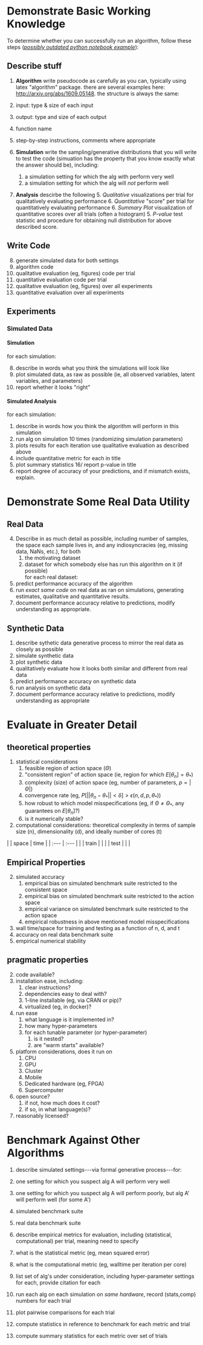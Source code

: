 # Demonstrate Basic Working Knowledge

To determine whether you can successfully run an algorithm, follow these steps (*[possibly outdated python notebook example](./Tutorials/Python/code_example.ipynb)*):

## Describe stuff
1. **Algorithm** write pseudocode as carefully as you can, typically using latex "algorithm" package. there are several examples here: 
http://arxiv.org/abs/1609.05148.
the structure is always the same:

  1. input: type & size of each input
  2. output: type and size of each output
  3. function name
  4. step-by-step instructions, comments where appropriate
  


3. **Simulation** write the sampling/generative distributions that you will write to test the code (simuation has the property that you know exactly what the answer should be), including:
	1. a simulation setting for which the alg with perform very well
	2. a simulation setting for which the alg will *not* perform well
5. **Analysis** descirbe the following
   5. *Qualitative* visualizations per trial for qualitatively evaluating performance
   6. *Quantitative*  "score" per trial for quantitatively evaluating performance
   6. *Summary Plot*  visualization of quantitative scores over all trials (often a histogram)
   5. *P-value* test statistic and procedure for obtaining null distribution for above described score.


## Write Code

8. generate simulated data for both settings
10. algorithm code
11. qualitative evaluation (eg, figures) code per trial
12. quantitative evaluation code per trial
13. qualitative evaluation (eg, figures) over all experiments
14. quantitative evaluation over all experiments

## Experiments
### Simulated Data
#### Simulation

for each simulation: 

8. describe in words what you think the simulations will look like
9. plot simulated data, as raw as possible (ie, all observed variables, latent variables, and parameters)
10. report whether it looks "right"

#### Simulated Analysis

for each simulation: 

1. describe in words how you think the algorithm will perform in this simulation
13. run alg on simulation 10 times  (randomizing simulation parameters)
13. plots results for each iteration use qualitative evaluation as described above
14. include quantitative metric for each in title
15. plot summary statistics
16/ report p-value in title
16. report degree of accuracy of your predictions, and if mismatch exists, explain.


# Demonstrate Some Real Data Utility

## Real Data 
4. Describe in as much detail as possible, including number of samples, the space each sample lives in, and any indiosyncracies (eg, missing data, NaNs, etc.), for both
	1. the motivating dataset
	2. dataset for which somebody else has run this algorithm on it (if possible)  
for each real dataset:
17. predict performance accuracy of the algorithm
18. run *exact same code* on real data as ran on simulations, generating estimates, qualitative and quantitative results. 
19. document performance accuracy relative to predictions, modify understanding as appropriate.


## Synthetic Data
1. describe sythetic data generative process to mirror the real data as closely as possible
2. simulate synthetic data
3. plot synthetic data
4. qualitatively evaluate how it looks both similar and different from real data
6. predict performance accuracy on synthetic data
5. run analysis on synthetic data
6. document performance accuracy relative to predictions, modify understanding as appropriate


# Evaluate in Greater Detail

## theoretical properties

1. statistical considerations
	1. feasible region of action space ($\Theta$)
	1. "consistent region" of action space (ie, region for which $E[\theta_n]=\theta_*$)
	2. complexity (size) of action space (eg, number of parameters, $p=|\Theta|$)
	3. convergence rate (eg, $P[ || \theta_n - \theta_* || < \delta] > \epsilon(n,d,p,\theta_*)$)
	3. how robust to which model misspecifications (eg, if $\Theta \neq \Theta_*$, any guarantees on $E[\theta_n]$?)
	3. is it numerically stable?
2. computational considerations: theoretical complexity in terms of sample size (n), dimensionality (d), and ideally number of cores (t)

| 		| space | time 	|
| :--- 	| :--- 	| 		|
| train |  		| 		| 
| test 	| 		| 		| 



## Empirical Properties

2. simulated accuracy
	1. empirical bias on simulated benchmark suite restricted to the consistent space
	3. empirical bias on simulated benchmark suite restricted to the action space
	4. empirical variance on simulated benchmark suite restricted to the action space
	3. empirical robustness in above mentioned model misspecifications
2. wall time/space for training and testing as a function of n, d, and t
4. accuracy on real data benchmark suite
3. empirical numerical stability



## pragmatic properties

2. code available? 
5. installation ease, including:
	1. clear instructions?
	2. dependencies easy to deal with?
	3. 1-line installable (eg, via CRAN or pip)?
	6. virtualized (eg, in docker)?
6. run ease 
	1. what language is it implemented in?
	3. how many hyper-parameters
	2. for each tunable parameter (or hyper-parameter)
		1. is it nested?
		2. are "warm starts" available?
4. platform considerations, does it run on
	1. CPU
	2. GPU
	3. Cluster
	4. Mobile
	5. Dedicated hardware (eg, FPGA)
	6. Supercomputer
3. open source? 
	1. if not, how much does it cost?
	2. if so, in what language(s)?
4. reasonably licensed?


# Benchmark Against Other Algorithms

1. describe simulated settings---via formal generative process---for:
  1. one setting for which you suspect alg A will perform very well
  2. one setting for which you suspect alg A will perform poorly, but alg A' will perform well (for some A')
  3. simulated benchmark suite
  4. real data benchmark suite

2. describe empirical metrics for evaluation, including (statistical, computational) per trial, meaning need to specify
  1. what is the statistical metric (eg, mean squared error)
  2. what is the computational metric (eg, walltime per iteration per core)

3. list set of alg's under consideration, including hyper-parameter settings for each, provide citation for each
4. run each alg on each simulation on *same hardware*, record (stats,comp) numbers for each trial
5. plot pairwise comparisons for each trial
6. compute statistics in reference to benchmark for each metric and trial
7. compute summary statistics for each metric over set of trials

